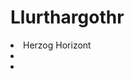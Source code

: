 # Llurthargothr

<procedure title="Charaktere von diesem Ort">
<list columns="3">
<li>Herzog Horizont</li>
<li><a href="Fluestern.md"></a></li>
<li><a href="Spitze.md"></a></li>
<!-- <li><a href="Zeichen.md"></a></li> -->
<!-- <li><a href="Probe.md"></a></li> -->
<!-- <li><a href="Grenze.md"></a></li> -->
<!-- <li><a href="Selen.md"></a></li> -->
</list>
</procedure>